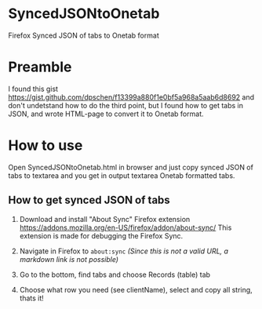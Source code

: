 # SyncedJSONtoOnetab
Firefox Synced JSON of tabs to Onetab format

# Preamble

I found this gist https://gist.github.com/dpschen/f13399a880f1e0bf5a968a5aab6d8692 and don't undetstand how to do the third point, but I found how to get tabs in JSON, and wrote HTML-page to convert it to Onetab format.

# How to use

Open SyncedJSONtoOnetab.html in browser and just copy synced JSON of tabs to textarea and you get in output textarea Onetab formatted tabs.

## How to get synced JSON of tabs

1. Download and install "About Sync" Firefox extension
https://addons.mozilla.org/en-US/firefox/addon/about-sync/
This extension is made for debugging the Firefox Sync.

2. Navigate in Firefox to `about:sync` *(Since this is not a valid URL, a markdown link is not possible)*

3. Go to the bottom, find tabs and choose Records (table) tab

4. Choose what row you need (see clientName), select and copy all string, thats it!